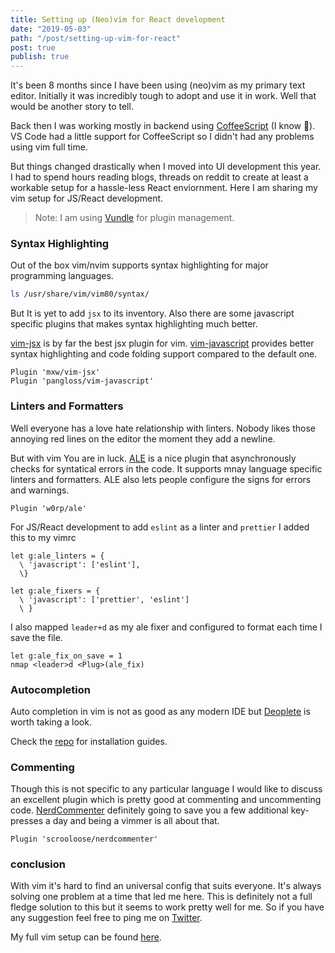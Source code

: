 ```yaml
---
title: Setting up (Neo)vim for React development
date: "2019-05-03"
path: "/post/setting-up-vim-for-react"
post: true
publish: true
---
```


It's been 8 months since I have been using (neo)vim as my primary text editor.
Initially it was incredibly tough to adopt and use it in work. Well that would
be another story to tell.

Back then I was working mostly in backend using [CoffeeScript](https://coffeescript.org/)
(I know 🙈). VS Code had a little support for CoffeeScript so I didn't had any 
problems using vim full time.

But things changed drastically when I moved into UI development this year. I had
to spend hours reading blogs, threads on reddit to create at least a workable
setup for a hassle-less React enviornment. Here I am sharing my vim setup for 
JS/React development.

> Note: I am using [Vundle](https://github.com/VundleVim/Vundle.vim) for plugin
> management.

### __Syntax Highlighting__

Out of the box vim/nvim supports syntax highlighting for major programming
languages.

``` bash
ls /usr/share/vim/vim80/syntax/
```

But It is yet to add `jsx` to its inventory. Also there are some javascript 
specific plugins that makes syntax highlighting much better.

[vim-jsx](https://github.com/mxw/vim-jsx) is by far the best jsx plugin for vim.
[vim-javascript](https://github.com/pangloss/vim-javascript) provides better 
syntax highlighting and code folding support compared to the default one.


``` vim
Plugin 'mxw/vim-jsx'
Plugin 'pangloss/vim-javascript'
```
### __Linters and Formatters__

Well everyone has a love hate relationship with linters. Nobody likes those 
annoying red lines on the editor the moment they add a newline.

But with vim You are in luck. [ALE](https://github.com/w0rp/ale) is a nice 
plugin that asynchronously checks for syntatical errors in the code. It supports
mnay language specific linters and formatters. ALE also lets people configure
the signs for errors and warnings.

``` vim
Plugin 'w0rp/ale'
```

For JS/React development to add `eslint` as a linter and `prettier` I added
this to my vimrc

``` vim
let g:ale_linters = {
  \ 'javascript': ['eslint'],
  \}

let g:ale_fixers = {
  \ 'javascript': ['prettier', 'eslint']
  \ }
```

I also mapped `leader+d` as my ale fixer and configured to format each time I
save the file.

``` vim
let g:ale_fix_on_save = 1
nmap <leader>d <Plug>(ale_fix)
```

### __Autocompletion__

Auto completion in vim is not as good as any modern IDE but [Deoplete](https://github.com/Shougo/deoplete.nvim)
is worth taking a look.

Check the [repo](https://github.com/Shougo/deoplete.nvim#install) for 
installation guides.

### __Commenting__

Though this is not specific to any particular language I would like to discuss
an excellent plugin which is pretty good at commenting and uncommenting code.
[NerdCommenter](https://github.com/scrooloose/nerdcommenter) definitely going
to save you a few additional key-presses a day and being a vimmer is all about 
that.

``` vim
Plugin 'scrooloose/nerdcommenter'
```

### __conclusion__

With vim it's hard to find an universal config that suits everyone. It's always
solving one problem at a time that led me here. This is definitely not a full
fledge solution to this but it seems to work pretty well for me. So if you have 
any suggestion feel free to ping me on [Twitter](https://twitter.com/ThisIsRudra).

My full vim setup can be found [here](https://github.com/mrprofessor/dotfiles/blob/master/.vimrc).
